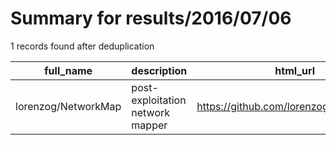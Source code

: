 
# Summary for results/2016/07/06
    
1 records found after deduplication

| full_name | description | html_url | matched_list | matched_count | pushed_at | size | stargazers_count | language | forks_count |
|---------------------|----------------------------------|----------------------------------------|----------------|-----------------|---------------------------|--------|--------------------|------------|---------------|
| lorenzog/NetworkMap | post-exploitation network mapper | https://github.com/lorenzog/NetworkMap | ['exploit'] | 1 | 2016-07-06 09:13:34+00:00 | 128 | 17 | Python | 9 |

